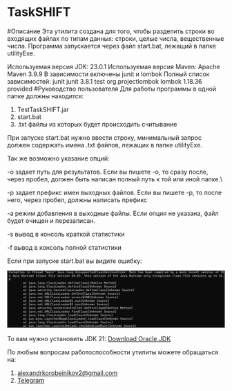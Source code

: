 # TaskSHIFT

#Описание 
Эта утилита создана для того, чтобы разделить строки во входящих файлах по типам данных: строки, целые числа, вещественные числа. 
Программа запускается через файл start.bat, лежащий в папке utilityExe.

Используемая версия JDK: 23.0.1
Используемая версия Maven: Apache Maven 3.9.9
В зависимости включены junit и lombok
Полный список зависимостей:
<dependencies>
    <dependency>
      <groupId>junit</groupId>
      <artifactId>junit</artifactId>
      <version>3.8.1</version>
      <scope>test</scope>
    </dependency>
    <dependency>
      <groupId>org.projectlombok</groupId>
      <artifactId>lombok</artifactId>
      <version>1.18.36</version>
      <scope>provided</scope>
    </dependency>
#Руководство пользователя 
Для работы программы в одной папке должны находится:
1. TestTaskSHIFT.jar
2. start.bat
3. .txt файлы из которых будет происходить считывание

При запуске start.bat нужно ввести строку, минимальный запрос должен содержать имена .txt файлов, лежащих в папке utilityExe.

Так же возможно указание опций:

-o задает путь для результатов. Если вы пишете -o, то сразу после, через пробел, должен быть написан полный путь к той или иной папке.\

-p задает префикс имен выходных файлов. Если вы пишете -p, то после него, через пробел, должны написать префикс

-a режим добавления в выходные файлы. Если опция не указана, файл будет очищен и перезаписан.

-s вывод в консоль краткой статистики 

-f вывод в консоль полной статистики


Если при запуске start.bat вы видите ошибку:

![Error](https://github.com/Doath1337/TestTaskSHIFT/blob/main/pics/photo_5280715604317296685_y.jpg)

То вам нужно установить JDK 21: [Download Oracle JDK](https://www.oracle.com/java/technologies/downloads/#jdk21-windows)

По любым вопросам работоспособности утилиты можете обращаться на:
1. alexandrkorobeinikov2@gmail.com
2. [Telegram]( https://t.me/Kill1237)
